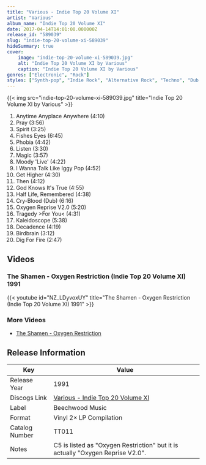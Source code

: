 ```yaml
---
title: "Various - Indie Top 20 Volume XI"
artist: "Various"
album_name: "Indie Top 20 Volume XI"
date: 2017-04-14T14:01:00.000000Z
release_id: "589039"
slug: "indie-top-20-volume-xi-589039"
hideSummary: true
cover:
    image: "indie-top-20-volume-xi-589039.jpg"
    alt: "Indie Top 20 Volume XI by Various"
    caption: "Indie Top 20 Volume XI by Various"
genres: ["Electronic", "Rock"]
styles: ["Synth-pop", "Indie Rock", "Alternative Rock", "Techno", "Dub Techno", "Shoegaze", "EBM", "Industrial"]
---
```


{{< img src="indie-top-20-volume-xi-589039.jpg" title="Indie Top 20 Volume XI by Various" >}}

<!-- section break -->

1. Anytime Anyplace Anywhere (4:10)
2. Pray (3:56)
3. Spirit (3:25)
4. Fishes Eyes (6:45)
5. Phobia (4:42)
6. Listen (3:30)
7. Magic (3:57)
8. Moody 'Live' (4:22)
9. I Wanna Talk Like Iggy Pop (4:52)
10. Get Higher (4:30)
11. Then (4:12)
12. God Knows It's True (4:55)
13. Half Life, Remembered (4:38)
14. Cry-Blood (Dub) (6:16)
15. Oxygen Reprise V2.0 (5:20)
16. Tragedy >For You< (4:31)
17. Kaleidoscope (5:38)
18. Decadence (4:19)
19. Birdbrain (3:12)
20. Dig For Fire (2:47)

<!-- section break -->




## Videos
### The Shamen - Oxygen Restriction (Indie Top 20 Volume XI) 1991
{{< youtube id="NZ_LDyvoxUY" title="The Shamen - Oxygen Restriction (Indie Top 20 Volume XI) 1991" >}}<br>

### More Videos

- [The Shamen - Oxygen Restriction](https://www.youtube.com/watch?v=JxUuFgsFaMc)


## Release Information
|  Key           | Value                                                |
| ---------------| ---------------------------------------------------- |
| Release Year   | 1991                                   |
| Discogs Link   | [Various - Indie Top 20 Volume XI](https://www.discogs.com/release/589039-Various-Indie-Top-20-Volume-XI) |
| Label          | Beechwood Music |
| Format         | Vinyl 2× LP Compilation |
| Catalog Number | TT011 |
| Notes | C5 is listed as "Oxygen Restriction" but it is actually "Oxygen Reprise V2.0". |